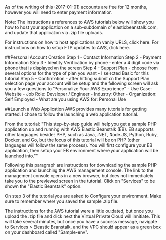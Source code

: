 As of the writing of this (2017-01-01) accounts are free for 12 months, however you will need to enter payment information.

Note: The instructions a references to AWS tutorials below will show you how to host your application on a sub-subdomain of elasticbeanstalk.com, and update that application via .zip file uploads.

For instructions on how to host applications on vanity URLS, click here.
For instructions on how to setup FTP updates to AWS, click here.

##Personal Account Creation
Step 1 - Contact Information
Step 2 - Payment Information
Step 3 - Identity Verification by phone
	- enter a 4 digit code via phone that is displayed on the screen
Step 4 - Support Plan
	- choose from several options for the type of plan you want
	- I selected Basic for this tutorial
Step 5 - Confirmation
	- after hitting submit on the Support Plan selection page your account will be setup and the following screen will ask you a few questions to "Personalize Your AWS Experience"
	- Use Case: Website
	- Job Role: Developer / Engineer
	- Industry: Other
	- Organization: Self Employed
	- What are you using AWS for: Personal Use

##Launch a Web Application
AWS provides many tutorials for getting started. I chose to follow the launching a web application tutorial.

From the tutorial:
"This step-by-step guide will help you get a sample PHP application up and running with AWS Elastic Beanstalk (EB). EB supports other languages besides PHP, such as Java, .NET, Node.JS, Python, Ruby, Docker, and Go, but the focus of this tutorial will be on PHP (other languages will follow the same process). You will first configure your EB application, then setup your EB environment where your application will be launched into.""

Following this paragraph are instructions for downloading the sample PHP application and launching the AWS management console. The link to the management console opens in a new browser, but does not immediately take you to the previewed screen in the tutorial. Click on "Services" to be shown the "Elastic Beanstalk" option.

On step 3 of the tutorial you are asked to Configure your environment. Make sure to remember where you saved the sample .zip file.

The instructions for the AWS tutorial were a little outdated, but once you upload the .zip file and click next the Virtual Private Cloud will innitiate. This will take several minutes, but once you have a success message, navigate to Services > Eleastic Beanstalk, and the VPC should appear as a green box on your dashboard called "Sample-env".






